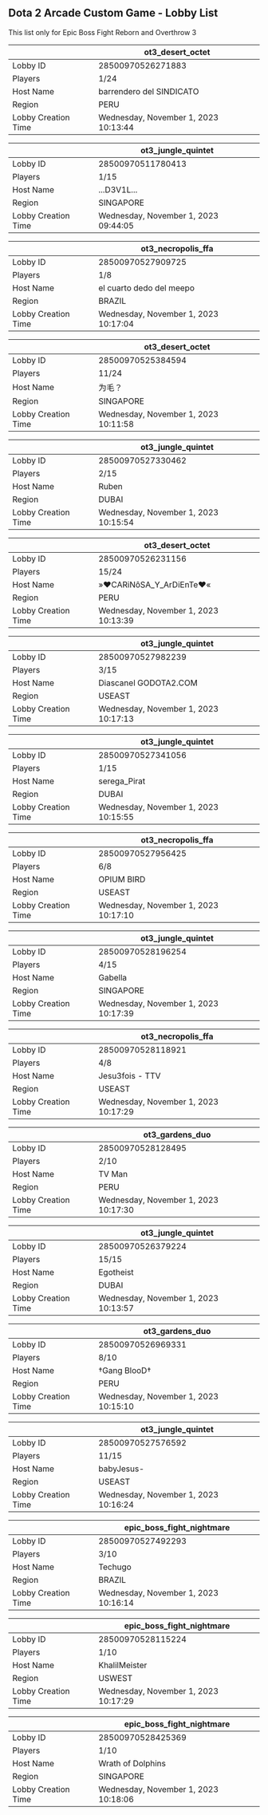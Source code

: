 ## Dota 2 Arcade Custom Game - Lobby List

This list only for Epic Boss Fight Reborn and Overthrow 3

|  | ot3_desert_octet |
| ------ | ------ |
| Lobby ID | 28500970526271883 |
| Players | 1/24 |
| Host Name | barrendero del SINDICATO |
| Region | PERU |
| Lobby Creation Time | Wednesday, November 1, 2023 10:13:44 |


|  | ot3_jungle_quintet |
| ------ | ------ |
| Lobby ID | 28500970511780413 |
| Players | 1/15 |
| Host Name | ...D3V1L... |
| Region | SINGAPORE |
| Lobby Creation Time | Wednesday, November 1, 2023 09:44:05 |


|  | ot3_necropolis_ffa |
| ------ | ------ |
| Lobby ID | 28500970527909725 |
| Players | 1/8 |
| Host Name | el cuarto dedo del meepo |
| Region | BRAZIL |
| Lobby Creation Time | Wednesday, November 1, 2023 10:17:04 |


|  | ot3_desert_octet |
| ------ | ------ |
| Lobby ID | 28500970525384594 |
| Players | 11/24 |
| Host Name | 为毛？ |
| Region | SINGAPORE |
| Lobby Creation Time | Wednesday, November 1, 2023 10:11:58 |


|  | ot3_jungle_quintet |
| ------ | ------ |
| Lobby ID | 28500970527330462 |
| Players | 2/15 |
| Host Name | Ruben |
| Region | DUBAI |
| Lobby Creation Time | Wednesday, November 1, 2023 10:15:54 |


|  | ot3_desert_octet |
| ------ | ------ |
| Lobby ID | 28500970526231156 |
| Players | 15/24 |
| Host Name | »♥CARiNôSA_Y_ArDiEnTe♥« |
| Region | PERU |
| Lobby Creation Time | Wednesday, November 1, 2023 10:13:39 |


|  | ot3_jungle_quintet |
| ------ | ------ |
| Lobby ID | 28500970527982239 |
| Players | 3/15 |
| Host Name | Diascanel GODOTA2.COM |
| Region | USEAST |
| Lobby Creation Time | Wednesday, November 1, 2023 10:17:13 |


|  | ot3_jungle_quintet |
| ------ | ------ |
| Lobby ID | 28500970527341056 |
| Players | 1/15 |
| Host Name | serega_Pirat |
| Region | DUBAI |
| Lobby Creation Time | Wednesday, November 1, 2023 10:15:55 |


|  | ot3_necropolis_ffa |
| ------ | ------ |
| Lobby ID | 28500970527956425 |
| Players | 6/8 |
| Host Name | OPIUM BIRD |
| Region | USEAST |
| Lobby Creation Time | Wednesday, November 1, 2023 10:17:10 |


|  | ot3_jungle_quintet |
| ------ | ------ |
| Lobby ID | 28500970528196254 |
| Players | 4/15 |
| Host Name | Gabella |
| Region | SINGAPORE |
| Lobby Creation Time | Wednesday, November 1, 2023 10:17:39 |


|  | ot3_necropolis_ffa |
| ------ | ------ |
| Lobby ID | 28500970528118921 |
| Players | 4/8 |
| Host Name | Jesu3fois - TTV |
| Region | USEAST |
| Lobby Creation Time | Wednesday, November 1, 2023 10:17:29 |


|  | ot3_gardens_duo |
| ------ | ------ |
| Lobby ID | 28500970528128495 |
| Players | 2/10 |
| Host Name | TV Man |
| Region | PERU |
| Lobby Creation Time | Wednesday, November 1, 2023 10:17:30 |


|  | ot3_jungle_quintet |
| ------ | ------ |
| Lobby ID | 28500970526379224 |
| Players | 15/15 |
| Host Name | Egotheist |
| Region | DUBAI |
| Lobby Creation Time | Wednesday, November 1, 2023 10:13:57 |


|  | ot3_gardens_duo |
| ------ | ------ |
| Lobby ID | 28500970526969331 |
| Players | 8/10 |
| Host Name | †Gang BlooD† |
| Region | PERU |
| Lobby Creation Time | Wednesday, November 1, 2023 10:15:10 |


|  | ot3_jungle_quintet |
| ------ | ------ |
| Lobby ID | 28500970527576592 |
| Players | 11/15 |
| Host Name | babyJesus- |
| Region | USEAST |
| Lobby Creation Time | Wednesday, November 1, 2023 10:16:24 |


|  | epic_boss_fight_nightmare |
| ------ | ------ |
| Lobby ID | 28500970527492293 |
| Players | 3/10 |
| Host Name | Techugo |
| Region | BRAZIL |
| Lobby Creation Time | Wednesday, November 1, 2023 10:16:14 |


|  | epic_boss_fight_nightmare |
| ------ | ------ |
| Lobby ID | 28500970528115224 |
| Players | 1/10 |
| Host Name | KhalilMeister |
| Region | USWEST |
| Lobby Creation Time | Wednesday, November 1, 2023 10:17:29 |


|  | epic_boss_fight_nightmare |
| ------ | ------ |
| Lobby ID | 28500970528425369 |
| Players | 1/10 |
| Host Name | Wrath of Dolphins |
| Region | SINGAPORE |
| Lobby Creation Time | Wednesday, November 1, 2023 10:18:06 |


